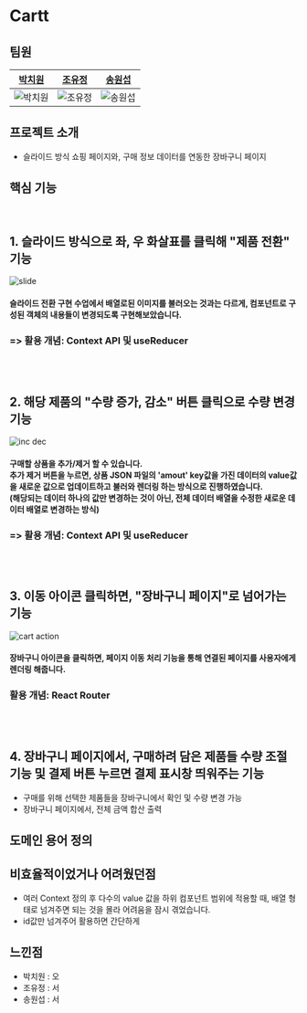 # Cartt

## 팀원

|               [박치원](https://github.com/chich2)               |              [조유정](https://github.com/hellena345)               |             [송원섭](https://github.com/sws6641)              |
| :-------------------------------------------------------------: | :-------------------------------------------------------------: | :-------------------------------------------------------------: |
| ![박치원](https://avatars.githubusercontent.com/u/59588641?s=400&v=4) | ![조유정](https://avatars.githubusercontent.com/u/151507047?v=4) | ![송원섭](https://avatars.githubusercontent.com/u/43631736?v=4) |


## 프로젝트 소개

- 슬라이드 방식 쇼핑 페이지와,
  구매 정보 데이터를 연동한 장바구니 페이지


## 핵심 기능
<br/>

## 1. 슬라이드 방식으로 좌, 우 화살표를 클릭해 "제품 전환" 기능
![slide](https://github.com/woorifisa-service-dev-2nd/frontend-2nd-feeling/assets/59588641/38629336-c3df-4af1-9b15-88562de47dbb)
#### 슬라이드 전환 구현 수업에서 배열로된 이미지를 불러오는 것과는 다르게, 컴포넌트로 구성된 객체의 내용들이 변경되도록 구현해보았습니다.
### => 활용 개념: Context API 및 useReducer

<br/><br/>

## 2. 해당 제품의 "수량 증가, 감소" 버튼 클릭으로 수량 변경 기능
![inc dec](https://github.com/woorifisa-service-dev-2nd/frontend-2nd-feeling/assets/59588641/448af1e6-83ba-48d9-80b4-bfb041d89da7)

#### 구매할 상품을 추가/제거 할 수 있습니다. <br/> 추가 제거 버튼을 누르면, 상품 JSON 파일의 'amout' key값을 가진 데이터의 value값을 새로운 값으로 업데이트하고 불러와 렌더링 하는 방식으로 진행하였습니다. <br/> (해당되는 데이터 하나의 값만 변경하는 것이 아닌, 전체 데이터 배열을 수정한 새로운 데이터 배열로 변경하는 방식)
### => 활용 개념: Context API 및 useReducer

<br/><br/>

## 3. 이동 아이콘 클릭하면, "장바구니 페이지"로 넘어가는 기능
![cart action](https://github.com/woorifisa-service-dev-2nd/frontend-2nd-feeling/assets/59588641/715760d5-6b78-47b8-b03d-cd1eadf4518f)

#### 장바구니 아이콘을 클릭하면, 페이지 이동 처리 기능을 통해 연결된 페이지를 사용자에게 렌더링 해줍니다.
### 활용 개념: React Router

<br/><br/>

## 4. 장바구니 페이지에서, 구매하려 담은 제품들 수량 조절 기능 및 결제 버튼 누르면 결제 표시창 띄워주는 기능



- 구매를 위해 선택한 제품들을 장바구니에서 확인 및 수량 변경 가능
- 장바구니 페이지에서, 전체 금액 합산 출력


## 도메인 용어 정의


## 비효율적이었거나 어려웠던점
- 여러 Context 정의 후 다수의 value 값을 하위 컴포넌트 범위에 적용할 때, 배열 형태로 넘겨주면 되는 것을 몰라 어려움을 잠시 겪었습니다.
- id값만 넘겨주어 활용하면 간단하게 


## 느낀점

- 박치원 : 오
- 조유정 : 서
- 송원섭 : 서
